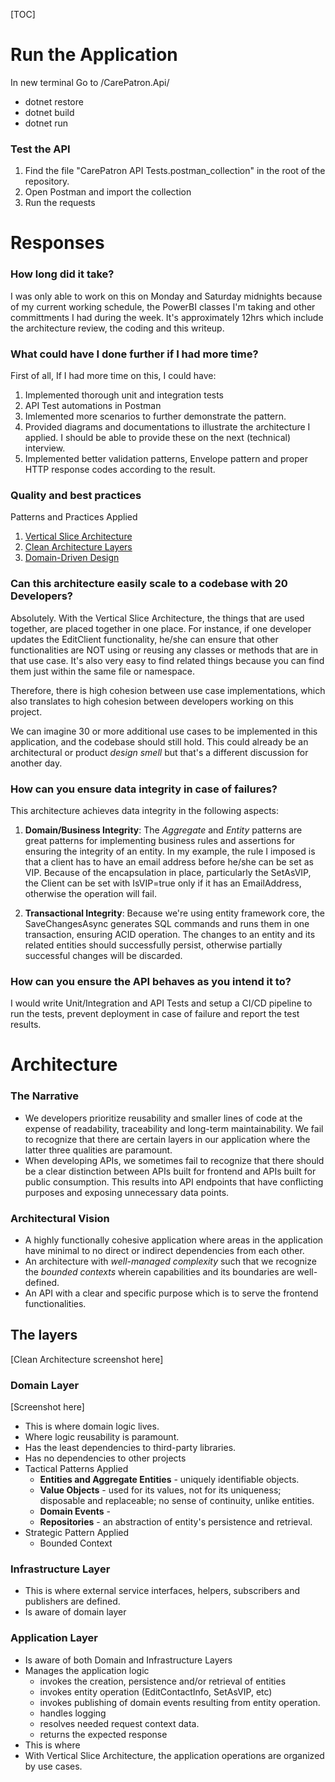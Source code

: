 [TOC]

# Run the Application
In new terminal Go to /CarePatron.Api/
- dotnet restore
- dotnet build
- dotnet run

### Test the API
1. Find the file "CarePatron API Tests.postman_collection" in the root of the repository.
2. Open Postman and import the collection
2. Run the requests

# Responses

### How long did it take? 
I was only able to work on this on Monday and Saturday midnights because of my current working schedule, the PowerBI classes I'm taking and other committments I had during the week. It's approximately 12hrs which include the architecture review, the coding and this writeup.

### What could have I done further if I had more time?

First of all, If I had more time on this, I could have:
1. Implemented thorough unit and integration tests
2. API Test automations in Postman
3. Imlemented more scenarios to further demonstrate the pattern.
4. Provided diagrams and documentations to illustrate the architecture I applied. I should be able to provide these on the next (technical) interview.
5. Implemented better validation patterns, Envelope pattern and proper HTTP response codes according to the result.

### Quality and best practices
Patterns and Practices Applied
1. [Vertical Slice Architecture](https://www.jimmybogard.com/vertical-slice-architecture/)
2. [Clean Architecture Layers](https://blog.cleancoder.com/uncle-bob/2012/08/13/the-clean-architecture.html)
3. [Domain-Driven Design](https://martinfowler.com/bliki/DomainDrivenDesign.html)

### Can this architecture easily scale to a codebase with 20 Developers?
Absolutely. With the Vertical Slice Architecture, the things that are used together, are placed together in one place. For instance, if one developer updates the EditClient functionality, he/she can ensure that other functionalities are NOT using or reusing any classes or methods that are in that use case. It's also very easy to find related things because you can find them just within the same file or namespace.

Therefore, there is high cohesion between use case implementations, which also translates to high cohesion between developers working on this project.

We can imagine 30 or more additional use cases to be implemented in this application, and the codebase should still hold. This could already be an architectural or product *design  smell* but that's a different discussion for another day.


### How can you ensure data integrity in case of failures?
This architecture achieves data integrity in the following aspects:

1. **Domain/Business Integrity**: The *Aggregate* and *Entity* patterns are great patterns for implementing business rules and assertions for ensuring the integrity of an entity. In my example, the rule I imposed is that a client has to have an email address before he/she can be set as VIP. Because of the encapsulation in place, particularly the SetAsVIP, the Client can be set with IsVIP=true only if it has an EmailAddress, otherwise the operation will fail.

2. **Transactional Integrity**: Because we're using entity framework core, the SaveChangesAsync generates SQL commands and runs them in one transaction, ensuring ACID operation. The changes to an entity and its related entities should successfully persist, otherwise partially successful changes will be discarded.

### How can you ensure the API behaves as you intend it to?
I would write Unit/Integration and API Tests and setup a CI/CD pipeline to run the tests, prevent deployment in case of failure and report the test results.

# Architecture

### The Narrative
- We developers prioritize reusability and smaller lines of code at the expense of readability, traceability and long-term maintainability. We fail to recognize that there are certain layers in our application where the latter three qualities are paramount.
- When developing APIs, we sometimes fail to recognize that there should be a clear distinction between APIs built for frontend and APIs built for public consumption. This results into API endpoints that have conflicting purposes and exposing unnecessary data points.

### Architectural Vision
- A highly functionally cohesive application where areas in the application have minimal to no direct or indirect dependencies from each other.
- An architecture with *well-managed complexity* such that we recognize the *bounded contexts* wherein capabilities and its boundaries are well-defined.
- An API with a clear and specific purpose which is to serve the frontend functionalities.

## The layers
[Clean Architecture screenshot here]

### Domain Layer

[Screenshot here]

- This is where domain logic lives.
- Where logic reusability is paramount.
- Has the least dependencies to third-party libraries.
- Has no dependencies to other projects
- Tactical Patterns Applied
    - **Entities and Aggregate Entities** - uniquely identifiable objects.
    - **Value Objects** - used for its values, not for its uniqueness; disposable and replaceable; no sense of continuity, unlike entities.
    - **Domain Events** - 
    - **Repositories** - an abstraction of entity's persistence and retrieval.
- Strategic Pattern Applied
    - Bounded Context


### Infrastructure Layer
- This is where external service interfaces, helpers, subscribers and publishers are defined.
- Is aware of domain layer

### Application Layer
- Is aware of both Domain and Infrastructure Layers
- Manages the application logic
    - invokes the creation, persistence and/or retrieval of entities
    - invokes entity operation (EditContactInfo, SetAsVIP, etc)
    - invokes publishing of domain events resulting from entity operation.
    - handles logging
    - resolves needed request context data.
    - returns the expected response
- This is where 
- With Vertical Slice Architecture, the application operations are organized by use cases.